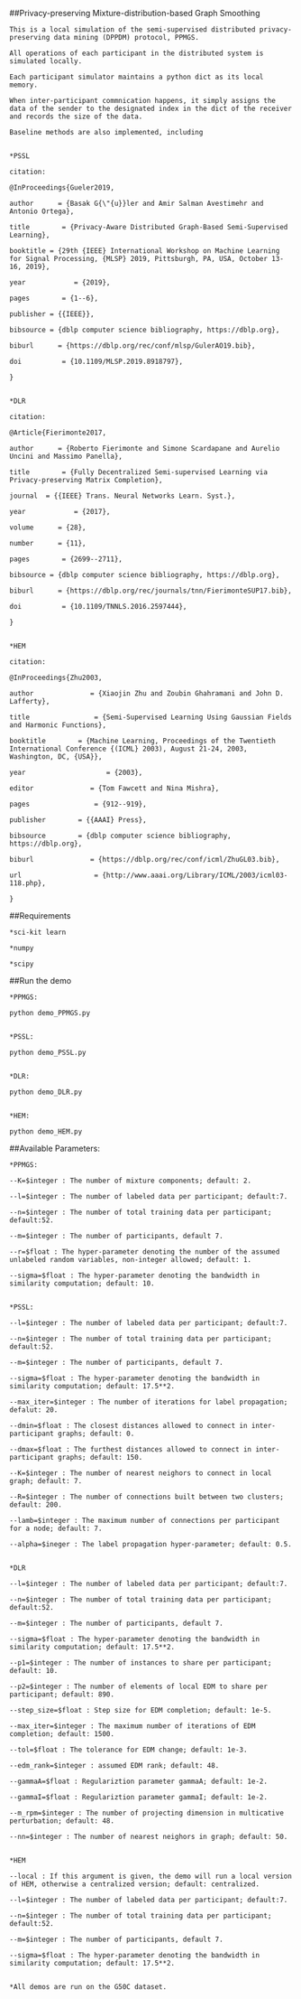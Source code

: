 ##Privacy-preserving Mixture-distribution-based Graph Smoothing

	This is a local simulation of the semi-supervised distributed privacy-preserving data mining (DPPDM) protocol, PPMGS.

	All operations of each participant in the distributed system is simulated locally.	

	Each participant simulator maintains a python dict as its local memory.

	When inter-participant commnication happens, it simply assigns the data of the sender to the designated index in the dict of the receiver and records the size of the data.

	Baseline methods are also implemented, including 
	
	 
	*PSSL
	
	citation:
	
	@InProceedings{Gueler2019,
	
	author		= {Basak G{\"{u}}ler and Amir Salman Avestimehr and Antonio Ortega},
	
	title		 = {Privacy-Aware Distributed Graph-Based Semi-Supervised Learning},
	
	booktitle = {29th {IEEE} International Workshop on Machine Learning for Signal Processing, {MLSP} 2019, Pittsburgh, PA, USA, October 13-16, 2019},
	
	year			= {2019},
	
	pages		 = {1--6},
	
	publisher = {{IEEE}},
	
	bibsource = {dblp computer science bibliography, https://dblp.org},
	
	biburl		= {https://dblp.org/rec/conf/mlsp/GulerAO19.bib},
	
	doi			 = {10.1109/MLSP.2019.8918797},
	
	}
	 

	*DLR
	
	citation:
	
	@Article{Fierimonte2017,
	
	author		= {Roberto Fierimonte and Simone Scardapane and Aurelio Uncini and Massimo Panella},
	
	title		 = {Fully Decentralized Semi-supervised Learning via Privacy-preserving Matrix Completion},
	
	journal	 = {{IEEE} Trans. Neural Networks Learn. Syst.},
	
	year			= {2017},
	
	volume		= {28},
	
	number		= {11},
	
	pages		 = {2699--2711},
	
	bibsource = {dblp computer science bibliography, https://dblp.org},
	
	biburl		= {https://dblp.org/rec/journals/tnn/FierimonteSUP17.bib},
	
	doi			 = {10.1109/TNNLS.2016.2597444},
	
	}


	*HEM
	
	citation:
	
	@InProceedings{Zhu2003,
	
	author				= {Xiaojin Zhu and Zoubin Ghahramani and John D. Lafferty},
	
	title				 = {Semi-Supervised Learning Using Gaussian Fields and Harmonic Functions},
	
	booktitle		 = {Machine Learning, Proceedings of the Twentieth International Conference {(ICML} 2003), August 21-24, 2003, Washington, DC, {USA}},
	
	year					= {2003},
	
	editor				= {Tom Fawcett and Nina Mishra},
	
	pages				 = {912--919},
	
	publisher		 = {{AAAI} Press},
	
	bibsource		 = {dblp computer science bibliography, https://dblp.org},
	
	biburl				= {https://dblp.org/rec/conf/icml/ZhuGL03.bib},
	
	url					 = {http://www.aaai.org/Library/ICML/2003/icml03-118.php},
	
	}


##Requirements

	*sci-kit learn
	
	*numpy
	
	*scipy



##Run the demo

	*PPMGS:
	
	python demo_PPMGS.py


	*PSSL:

	python demo_PSSL.py


	*DLR:
	
	python demo_DLR.py


	*HEM:

	python demo_HEM.py


##Available Parameters:
	
	*PPMGS:
	
	--K=$integer : The number of mixture components; default: 2.
	
	--l=$integer : The number of labeled data per participant; default:7.
	
	--n=$integer : The number of total training data per participant; default:52.
	
	--m=$integer : The number of participants, default 7.
	
	--r=$float : The hyper-parameter denoting the number of the assumed unlabeled random variables, non-integer allowed; default: 1.
	
	--sigma=$float : The hyper-parameter denoting the bandwidth in similarity computation; default: 10.


	*PSSL:
	
	--l=$integer : The number of labeled data per participant; default:7.
	
	--n=$integer : The number of total training data per participant; default:52.
	
	--m=$integer : The number of participants, default 7.
	
	--sigma=$float : The hyper-parameter denoting the bandwidth in similarity computation; default: 17.5**2.
	
	--max_iter=$integer : The number of iterations for label propagation; defalut: 20.
	
	--dmin=$float : The closest distances allowed to connect in inter-participant graphs; default: 0.
	
	--dmax=$float : The furthest distances allowed to connect in inter-participant graphs; default: 150.
	
	--K=$integer : The number of nearest neighors to connect in local graph; default: 7.
	
	--R=$integer : The number of connections built between two clusters; default: 200.
	
	--lamb=$integer : The maximum number of connections per participant for a node; default: 7.
	
	--alpha=$ineger : The label propagation hyper-parameter; default: 0.5.


	*DLR
	
	--l=$integer : The number of labeled data per participant; default:7.
	
	--n=$integer : The number of total training data per participant; default:52.
	
	--m=$integer : The number of participants, default 7.
	
	--sigma=$float : The hyper-parameter denoting the bandwidth in similarity computation; default: 17.5**2.
	
	--p1=$integer : The number of instances to share per participant; default: 10.
	
	--p2=$integer : The number of elements of local EDM to share per participant; default: 890.
	
	--step_size=$float : Step size for EDM completion; default: 1e-5.
	
	--max_iter=$integer : The maximum number of iterations of EDM completion; default: 1500.
	
	--tol=$float : The tolerance for EDM change; default: 1e-3.
	
	--edm_rank=$integer : assumed EDM rank; default: 48.
	
	--gammaA=$float : Regulariztion parameter gammaA; default: 1e-2.
	
	--gammaI=$float : Regulariztion parameter gammaI; default: 1e-2.
	
	--m_rpm=$integer : The number of projecting dimension in multicative perturbation; default: 48.
	
	--nn=$integer : The number of nearest neighors in graph; default: 50.
 

	*HEM
	
	--local : If this argument is given, the demo will run a local version of HEM, otherwise a centralized version; default: centralized.
	
	--l=$integer : The number of labeled data per participant; default:7.
	
	--n=$integer : The number of total training data per participant; default:52.
	
	--m=$integer : The number of participants, default 7.
	
	--sigma=$float : The hyper-parameter denoting the bandwidth in similarity computation; default: 17.5**2.
	
	
	*All demos are run on the G50C dataset.
